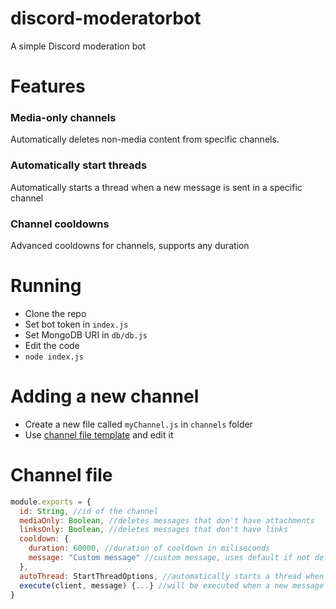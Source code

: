 # discord-moderatorbot
A simple Discord moderation bot

# Features
### Media-only channels
Automatically deletes non-media content from specific channels.
### Automatically start threads
Automatically starts a thread when a new message is sent in a specific channel
### Channel cooldowns
Advanced cooldowns for channels, supports any duration

# Running
- Clone the repo
- Set bot token in `index.js`
- Set MongoDB URI in `db/db.js`
- Edit the code
- `node index.js`

# Adding a new channel
- Create a new file called `myChannel.js` in `channels` folder
- Use [channel file template](#channel-file) and edit it

# Channel file
```js
module.exports = {
  id: String, //id of the channel
  mediaOnly: Boolean, //deletes messages that don't have attachments
  linksOnly: Boolean, //deletes messages that don't have links
  cooldown: {
    duration: 60000, //duration of cooldown in miliseconds
    message: "Custom message" //custom message, uses default if not defined
  },
  autoThread: StartThreadOptions, //automatically starts a thread when a message is sent, see https://discord.js.org/#/docs/discord.js/stable/typedef/StartThreadOptions
  execute(client, message) {...} //will be executed when a new message is sent
}
```
